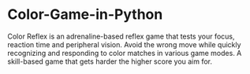 # Color-Game-in-Python
Color Reflex is an adrenaline-based reflex game that tests your focus, reaction time and peripheral vision. Avoid the wrong move while quickly recognizing and responding to color matches in various game modes. A skill-based game that gets harder the higher score you aim for. 
